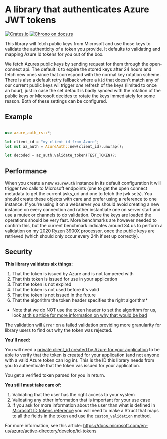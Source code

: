 

# A library that authenticates Azure JWT tokens

[![Crates.io](https://img.shields.io/crates/v/azure_jwt.svg)](https://crates.io/crates/azure_jwt)
[![Chrono on docs.rs][docsrs-image]][docsrs]

[docsrs-image]: https://docs.rs/azure_jwt/badge.svg
[docsrs]: https://docs.rs/azure_jwt

This library will fetch public keys from Microsoft and use those keys to validate the
authenticity of a token you provide. It defaults to validating and mapping Azure Id tokens for
you out of the box.

We fetch Azures public keys by sending request for them through the open-connect api. The default is to expire the stored keys after
24 hours and fetch new ones since that correspond with the normal key rotation scheme. There is also a default retry fallback
where a `kid` that doesn't match any of our current public keys wil trigger _one_ refresh of the keys (limited to once an hour),
just in case the set default is badly synced with the rotation of the public keys or Microsoft decides to rotate the keys
immediately for some reason. Both of these settings can be configured.

## Example

```rust

use azure_auth_rs::*;

let client_id = "my client id from Azure";
let mut az_auth = AzureAuth::new(client_id).unwrap();

let decoded = az_auth.validate_token(TEST_TOKEN)?;

```

## Performance

When you create a new `AzureAuth` instance in its default configuration it will trigger two calls
to Microsoft endpoints (one to get the open connect metadata to get the current jwks_uri and one to
fetch the jwk sets). You should create these objects with care and prefer using a reference to one
instance. If you're using it on a webserver you should avoid creating a new instance on every connection
and rather instantiate one on server start and use a mutex or channels to do validation. Once the keys
are loaded the operations should be very fast. More benchmarks are however needed to confirm this, but
the current benchmark indicates around 34 us to perform a validation on my 2020 Ryzen 3900X
processor, once the public keys are retrieved (which should only occur every 24h
if set up correctly).

## Security

**This library validates six things:**

1. That the token is issued by Azure and is not tampered with
2. That this token is issued for use in your application
3. That the token is not expired
4. That the token is not used before it's valid
5. That the token is not issued in the future
6. That the algorithm the token header specifies the right algorithm*

* Note that we do NOT use the token header to set the algorithm for us, look [at this article for more information on why that would be bad](https://auth0.com/blog/critical-vulnerabilities-in-json-web-token-libraries/)

The validation will `Error` on a failed validation providing more granularity for library users to find out why the token
was rejected.

**You'll need:**

You will need a [private client_id created by Azure for your application][link2] to be able to verify that
the token is created for your application (and not anyone with a valid Azure token can log in). This is the ID this library
needs from you to authenticate that the token vas issued for your application.

You get a verified token parsed for you in return.

**You still must take care of:**

1. Validating that the user has the right access to your system
2. Validating any other information that is important for your use case
3. If you ask for more information about the user than what is defined in [Microsoft ID tokens reference][link1] you will need
to make a Struct that maps to all the fields in the token and use the `custom_validation` method.

For more information, see this article: https://docs.microsoft.com/en-us/azure/active-directory/develop/id-tokens

[link1]: https://docs.microsoft.com/en-us/azure/active-directory/develop/id-tokens
[link2]: https://docs.microsoft.com/en-us/azure/active-directory/develop/howto-create-service-principal-portal